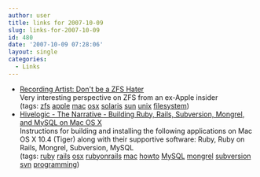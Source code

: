 ```yaml
---
author: user
title: links for 2007-10-09
slug: links-for-2007-10-09
id: 480
date: '2007-10-09 07:28:06'
layout: single
categories:
  - Links
---
```


*   [Recording Artist: Don't be a ZFS Hater](http://drewthaler.blogspot.com/2007/10/don-be-zfs-hater.html)  
    Very interesting perspective on ZFS from an ex-Apple insider  
    (tags: [zfs](http://del.icio.us/superpat/zfs) [apple](http://del.icio.us/superpat/apple) [mac](http://del.icio.us/superpat/mac) [osx](http://del.icio.us/superpat/osx) [solaris](http://del.icio.us/superpat/solaris) [sun](http://del.icio.us/superpat/sun) [unix](http://del.icio.us/superpat/unix) [filesystem](http://del.icio.us/superpat/filesystem))  
*   [Hivelogic - The Narrative - Building Ruby, Rails, Subversion, Mongrel, and MySQL on Mac OS X](http://hivelogic.com/narrative/articles/ruby-rails-mongrel-mysql-osx)  
    Instructions for building and installing the following applications on Mac OS X 10.4 (Tiger) along with their supportive software: Ruby, Ruby on Rails, Mongrel, Subversion, MySQL  
    (tags: [ruby](http://del.icio.us/superpat/ruby) [rails](http://del.icio.us/superpat/rails) [osx](http://del.icio.us/superpat/osx) [rubyonrails](http://del.icio.us/superpat/rubyonrails) [mac](http://del.icio.us/superpat/mac) [howto](http://del.icio.us/superpat/howto) [MySQL](http://del.icio.us/superpat/MySQL) [mongrel](http://del.icio.us/superpat/mongrel) [subversion](http://del.icio.us/superpat/subversion) [svn](http://del.icio.us/superpat/svn) [programming](http://del.icio.us/superpat/programming))  

